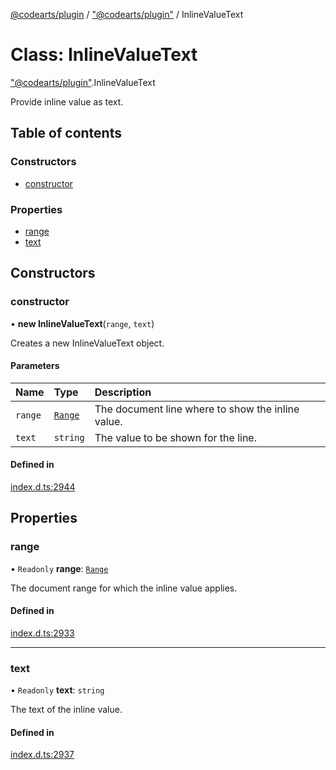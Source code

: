 [@codearts/plugin](../README.md) / ["@codearts/plugin"](../modules/_codearts_plugin_.md) / InlineValueText

# Class: InlineValueText

["@codearts/plugin"](../modules/_codearts_plugin_.md).InlineValueText

Provide inline value as text.

## Table of contents

### Constructors

- [constructor](codearts_plugin_.InlineValueText.md#constructor)

### Properties

- [range](codearts_plugin_.InlineValueText.md#range)
- [text](codearts_plugin_.InlineValueText.md#text)

## Constructors

### constructor

• **new InlineValueText**(`range`, `text`)

Creates a new InlineValueText object.

#### Parameters

| Name | Type | Description |
| :------ | :------ | :------ |
| `range` | [`Range`](codearts_plugin_.Range.md) | The document line where to show the inline value. |
| `text` | `string` | The value to be shown for the line. |

#### Defined in

[index.d.ts:2944](https://github.com/huaweicloud/cloudide-plugin-api/blob/a055dd0/index.d.ts#L2944)

## Properties

### range

• `Readonly` **range**: [`Range`](codearts_plugin_.Range.md)

The document range for which the inline value applies.

#### Defined in

[index.d.ts:2933](https://github.com/huaweicloud/cloudide-plugin-api/blob/a055dd0/index.d.ts#L2933)

___

### text

• `Readonly` **text**: `string`

The text of the inline value.

#### Defined in

[index.d.ts:2937](https://github.com/huaweicloud/cloudide-plugin-api/blob/a055dd0/index.d.ts#L2937)
